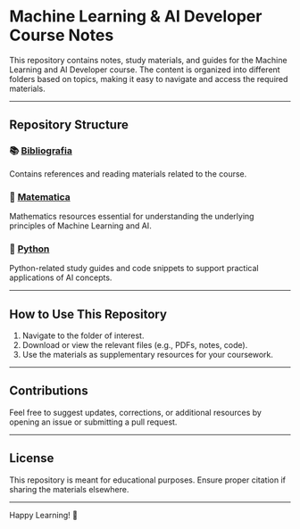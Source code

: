 # Machine Learning & AI Developer Course Notes

This repository contains notes, study materials, and guides for the Machine Learning and AI Developer course. The content is organized into different folders based on topics, making it easy to navigate and access the required materials.

---

## Repository Structure

### 📚 [Bibliografia](https://github.com/realdanizilla/ML-AI-Developer/tree/main/Bibliografia)
Contains references and reading materials related to the course.

### 🧮 [Matematica](https://github.com/realdanizilla/ML-AI-Developer/tree/main/Matematica)
Mathematics resources essential for understanding the underlying principles of Machine Learning and AI.

### 🐍 [Python](https://github.com/realdanizilla/ML-AI-Developer/tree/main/Python)
Python-related study guides and code snippets to support practical applications of AI concepts.

---

## How to Use This Repository

1. Navigate to the folder of interest.
2. Download or view the relevant files (e.g., PDFs, notes, code).
3. Use the materials as supplementary resources for your coursework.

---

## Contributions

Feel free to suggest updates, corrections, or additional resources by opening an issue or submitting a pull request.

---

## License

This repository is meant for educational purposes. Ensure proper citation if sharing the materials elsewhere.

---

Happy Learning! 🚀
